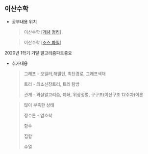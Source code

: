 ## 이산수학

* 공부내용 위치

  > 이산수학 [[개념 정리](https://github.com/taehyundev/Discrete-Mathematics-Coding/tree/master/Concept(%EA%B0%9C%EB%85%90))]
  
  > 이산수학 [[소스 파일](https://github.com/taehyundev/Discrete-Mathematics-Coding/tree/master/Source(%EC%86%8C%EC%8A%A4%EC%BD%94%EB%93%9C))]


2020년 1학기 기말 알고리즘파트중요


* 추가내용

  > 그래프 - 오일러,해밀턴, 최단경로, 그래프색채
  >
  > 트리 - 최소신장트리, 트리 탐방
  >
  > 관계 - 와샬알고리즘, 폐쇄, 위상정렬, 구구조(이산구조 12주차)이론 
  
  > 많이 부족한 상태
  >
  > 정수론 - 암호학
  >
  > 함수
  >
  > 집합
  >
  > 수열

